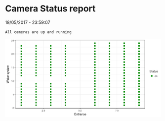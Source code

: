 Camera Status report
================
18/05/2017 - 23:59:07

    All cameras are up and running

![](camreport_files/figure-markdown_github/unnamed-chunk-2-1.png)
